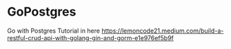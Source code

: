 # GoPostgres
Go with Postgres
Tutorial in here
https://lemoncode21.medium.com/build-a-restful-crud-api-with-golang-gin-and-gorm-e1e976ef5b9f

